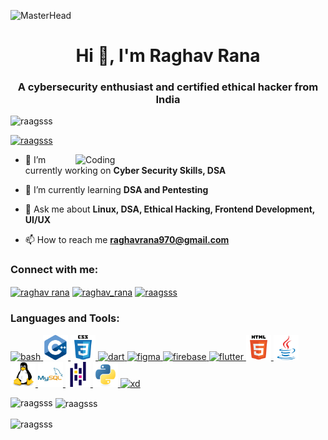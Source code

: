 ![MasterHead](https://user-images.githubusercontent.com/10498744/210012254-234538ff-d198-48aa-8964-37e6fd45d227.gif
)
<h1 align="center">Hi 👋, I'm Raghav Rana</h1>
<h3 align="center">A cybersecurity enthusiast and certified ethical hacker from India</h3>

<p align="left"> <img src="https://komarev.com/ghpvc/?username=raagsss&label=Profile%20views&color=0e75b6&style=flat" alt="raagsss" /> </p>

<p align="left"> <a href="https://github.com/ryo-ma/github-profile-trophy"><img src="https://github-profile-trophy.vercel.app/?username=raagsss" alt="raagsss" /></a> </p>

<img align="right" alt="Coding" width="400" src="https://camo.githubusercontent.com/6f78b79e8a3953a77b50dfd566277f1a9b42ced6daea16ea29c95978900d785b/68747470733a2f2f692e70696e696d672e636f6d2f6f726967696e616c732f62622f33372f35632f62623337356364643635353138346361323731356163353035396537333635312e676966">

- 🔭 I’m currently working on **Cyber Security Skills, DSA**

- 🌱 I’m currently learning **DSA and Pentesting**

- 💬 Ask me about **Linux, DSA, Ethical Hacking, Frontend Development, UI/UX**

- 📫 How to reach me **raghavrana970@gmail.com**

<h3 align="left">Connect with me:</h3>
<p align="left">
<a href="https://linkedin.com/in/raghav rana" target="blank"><img align="center" src="https://raw.githubusercontent.com/rahuldkjain/github-profile-readme-generator/master/src/images/icons/Social/linked-in-alt.svg" alt="raghav rana" height="30" width="40" /></a>
<a href="https://www.hackerrank.com/raghav_rana" target="blank"><img align="center" src="https://raw.githubusercontent.com/rahuldkjain/github-profile-readme-generator/master/src/images/icons/Social/hackerrank.svg" alt="raghav_rana" height="30" width="40" /></a>
<a href="https://www.leetcode.com/its-raghavx" target="blank"><img align="center" src="https://raw.githubusercontent.com/rahuldkjain/github-profile-readme-generator/master/src/images/icons/Social/leet-code.svg" alt="raagsss" height="30" width="40" /></a>
</p>

<h3 align="left">Languages and Tools:</h3>
<p align="left"> <a href="https://www.gnu.org/software/bash/" target="_blank" rel="noreferrer"> <img src="https://www.vectorlogo.zone/logos/gnu_bash/gnu_bash-icon.svg" alt="bash" width="40" height="40"/> </a> <a href="https://www.w3schools.com/cpp/" target="_blank" rel="noreferrer"> <img src="https://raw.githubusercontent.com/devicons/devicon/master/icons/cplusplus/cplusplus-original.svg" alt="cplusplus" width="40" height="40"/> </a> <a href="https://www.w3schools.com/css/" target="_blank" rel="noreferrer"> <img src="https://raw.githubusercontent.com/devicons/devicon/master/icons/css3/css3-original-wordmark.svg" alt="css3" width="40" height="40"/> </a> <a href="https://dart.dev" target="_blank" rel="noreferrer"> <img src="https://www.vectorlogo.zone/logos/dartlang/dartlang-icon.svg" alt="dart" width="40" height="40"/> </a> <a href="https://www.figma.com/" target="_blank" rel="noreferrer"> <img src="https://www.vectorlogo.zone/logos/figma/figma-icon.svg" alt="figma" width="40" height="40"/> </a> <a href="https://firebase.google.com/" target="_blank" rel="noreferrer"> <img src="https://www.vectorlogo.zone/logos/firebase/firebase-icon.svg" alt="firebase" width="40" height="40"/> </a> <a href="https://flutter.dev" target="_blank" rel="noreferrer"> <img src="https://www.vectorlogo.zone/logos/flutterio/flutterio-icon.svg" alt="flutter" width="40" height="40"/> </a> <a href="https://www.w3.org/html/" target="_blank" rel="noreferrer"> <img src="https://raw.githubusercontent.com/devicons/devicon/master/icons/html5/html5-original-wordmark.svg" alt="html5" width="40" height="40"/> </a> <a href="https://www.java.com" target="_blank" rel="noreferrer"> <img src="https://raw.githubusercontent.com/devicons/devicon/master/icons/java/java-original.svg" alt="java" width="40" height="40"/> </a> <a href="https://www.linux.org/" target="_blank" rel="noreferrer"> <img src="https://raw.githubusercontent.com/devicons/devicon/master/icons/linux/linux-original.svg" alt="linux" width="40" height="40"/> </a> <a href="https://www.mysql.com/" target="_blank" rel="noreferrer"> <img src="https://raw.githubusercontent.com/devicons/devicon/master/icons/mysql/mysql-original-wordmark.svg" alt="mysql" width="40" height="40"/> </a> <a href="https://pandas.pydata.org/" target="_blank" rel="noreferrer"> <img src="https://raw.githubusercontent.com/devicons/devicon/2ae2a900d2f041da66e950e4d48052658d850630/icons/pandas/pandas-original.svg" alt="pandas" width="40" height="40"/> </a> <a href="https://www.python.org" target="_blank" rel="noreferrer"> <img src="https://raw.githubusercontent.com/devicons/devicon/master/icons/python/python-original.svg" alt="python" width="40" height="40"/> </a> <a href="https://www.adobe.com/products/xd.html" target="_blank" rel="noreferrer"> <img src="https://cdn.worldvectorlogo.com/logos/adobe-xd.svg" alt="xd" width="40" height="40"/> </a> </p>

<p><img align="left" src="https://github-readme-stats.vercel.app/api/top-langs?username=raagsss&show_icons=true&locale=en&layout=compact" alt="raagsss" /></p>

<p>&nbsp;<img align="center" src="https://github-readme-stats.vercel.app/api?username=raagsss&show_icons=true&locale=en" alt="raagsss" /></p>

<p><img align="center" src="https://github-readme-streak-stats.herokuapp.com/?user=raagsss&" alt="raagsss" /></p>
